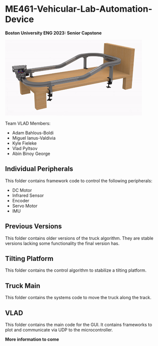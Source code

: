 # ME461-Vehicular-Lab-Automation-Device
<b>Boston University ENG 2023: Senior Capstone</b> 

![screenshot](Images/VLAD.png)

Team VLAD Members:

- Adam Bahlous-Boldi
- Miguel Ianus-Valdivia
- Kyle Fieleke
- Vlad Pyltsov
- Abin Binoy George



## Individual Peripherals
This folder contains framework code to control the following peripherals:
- DC Motor
- Infrared Sensor
- Encoder
- Servo Motor
- IMU

## Previous Versions
This folder contains older versions of the truck algorithm. They are stable versions lacking some functionality the final version has.

## Tilting Platform
This folder contains the control algorithm to stabilize a tilting platform.

## Truck Main
This folder contains the systems code to move the truck along the track.

## VLAD
This folder contains the main code for the GUI. It contains frameworks to plot and communicate via UDP to the microcontroller.



<b> More information to come</b>
